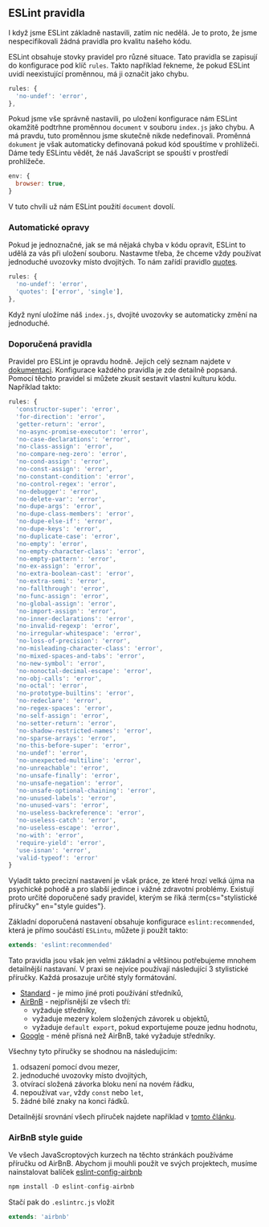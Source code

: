 ## ESLint pravidla

I když jsme ESLint základně nastavili, zatím nic nedělá. Je to proto, že jsme nespecifikovali žádná pravidla pro kvalitu našeho kódu. 

ESLint obsahuje stovky pravidel pro různé situace. Tato pravidla se zapisují do konfigurace pod klíč `rules`. Takto například řekneme, že pokud ESLint uvidí neexistující proměnnou, má ji označit jako chybu.

```js
rules: {
  'no-undef': 'error',
},
```

Pokud jsme vše správně nastavili, po uložení konfigurace nám ESLint okamžitě podtrhne proměnnou `document` v souboru `index.js` jako chybu. A má pravdu, tuto proměnnou jsme skutečně nikde nedefinovali. Proměnná `dokument` je však automaticky definovaná pokud kód spouštíme v prohlížeči. Dáme tedy ESLintu vědět, že náš JavaScript se spouští v prostředí prohlížeče.

```js
env: {
  browser: true,
}
```

V tuto chvíli už nám ESLint použití `document` dovolí.

### Automatické opravy

Pokud je jednoznačné, jak se má nějaká chyba v kódu opravit, ESLint to udělá za vás při uložení souboru. Nastavme třeba, že chceme vždy používat jednoduché uvozovky místo dvojitých. To nám zařídí pravidlo [quotes](https://eslint.org/docs/latest/rules/quotes).

```js
rules: {
  'no-undef': 'error',
  'quotes': ['error', 'single'],
},
```

Když nyní uložíme náš `index.js`, dvojité uvozovky se automaticky změní na jednoduché.

### Doporučená pravidla

Pravidel pro ESLint je opravdu hodně. Jejich celý seznam najdete v [dokumentaci](https://eslint.org/docs/latest/rules). Konfigurace každého pravidla je zde detailně popsaná. Pomocí těchto pravidel si můžete zkusit sestavit vlastní kulturu kódu. Například takto:

```js
rules: {
  'constructor-super': 'error',
  'for-direction': 'error',
  'getter-return': 'error',
  'no-async-promise-executor': 'error',
  'no-case-declarations': 'error',
  'no-class-assign': 'error',
  'no-compare-neg-zero': 'error',
  'no-cond-assign': 'error',
  'no-const-assign': 'error',
  'no-constant-condition': 'error',
  'no-control-regex': 'error',
  'no-debugger': 'error',
  'no-delete-var': 'error',
  'no-dupe-args': 'error',
  'no-dupe-class-members': 'error',
  'no-dupe-else-if': 'error',
  'no-dupe-keys': 'error',
  'no-duplicate-case': 'error',
  'no-empty': 'error',
  'no-empty-character-class': 'error',
  'no-empty-pattern': 'error',
  'no-ex-assign': 'error',
  'no-extra-boolean-cast': 'error',
  'no-extra-semi': 'error',
  'no-fallthrough': 'error',
  'no-func-assign': 'error',
  'no-global-assign': 'error',
  'no-import-assign': 'error',
  'no-inner-declarations': 'error',
  'no-invalid-regexp': 'error',
  'no-irregular-whitespace': 'error',
  'no-loss-of-precision': 'error',
  'no-misleading-character-class': 'error',
  'no-mixed-spaces-and-tabs': 'error',
  'no-new-symbol': 'error',
  'no-nonoctal-decimal-escape': 'error',
  'no-obj-calls': 'error',
  'no-octal': 'error',
  'no-prototype-builtins': 'error',
  'no-redeclare': 'error',
  'no-regex-spaces': 'error',
  'no-self-assign': 'error',
  'no-setter-return': 'error',
  'no-shadow-restricted-names': 'error',
  'no-sparse-arrays': 'error',
  'no-this-before-super': 'error',
  'no-undef': 'error',
  'no-unexpected-multiline': 'error',
  'no-unreachable': 'error',
  'no-unsafe-finally': 'error',
  'no-unsafe-negation': 'error',
  'no-unsafe-optional-chaining': 'error',
  'no-unused-labels': 'error',
  'no-unused-vars': 'error',
  'no-useless-backreference': 'error',
  'no-useless-catch': 'error',
  'no-useless-escape': 'error',
  'no-with': 'error',
  'require-yield': 'error',
  'use-isnan': 'error',
  'valid-typeof': 'error'
}
```

Vyladit takto precizní nastavení je však práce, ze které hrozí velká újma na psychické pohodě a pro slabší jedince i vážné zdravotní problémy. Existují proto určité doporučené sady pravidel, kterým se říká :term{cs="stylistické příručky" en="style guides"}.

Základní doporučená nastavení obsahuje konfigurace `eslint:recommended`, která je přímo součástí `ESLintu`, můžete ji použít takto:

```js
extends: 'eslint:recommended'
```

Tato pravidla jsou však jen velmi základní a většinou potřebujeme mnohem detailnější nastavaní. V praxi se nejvíce používají následující 3 stylistické příručky. Každá prosazuje určité styly formátování.

- [Standard](https://standardjs.com) - je mimo jiné proti používání středníků,
- [AirBnB](https://github.com/airbnb/javascript) - nejpřísnější ze všech tří:
  - vyžaduje středníky,
  - vyžaduje mezery kolem složených závorek u objektů,
  - vyžaduje `default export`, pokud exportujeme pouze jednu hodnotu,
- [Google](https://google.github.io/styleguide/jsguide.html) - méně přísná než AirBnB, také vyžaduje středníky.

Všechny tyto příručky se shodnou na následujicím:

1. odsazení pomocí dvou mezer,
1. jednoduché uvozovky místo dvojitých,
1. otvírací složená závorka bloku není na novém řádku,
1. nepoužívat `var`, vždy `const` nebo `let`,
1. žádné bílé znaky na konci řádků.

Detailnější srovnání všech příruček najdete například v [tomto článku](https://betterprogramming.pub/comparing-the-top-three-style-guides-and-setting-them-up-with-eslint-98ea0d2fc5b7).

### AirBnB style guide

Ve všech JavaScroptových kurzech na těchto stránkách používáme příručku od AirBnB. Abychom ji mouhli použít ve svých projektech, musíme nainstalovat balíček [eslint-config-airbnb](https://www.npmjs.com/package/eslint-config-airbnb)

```js
npm install -D eslint-config-airbnb
```

Stačí pak do `.eslintrc.js` vložit

```js
extends: 'airbnb'
```
